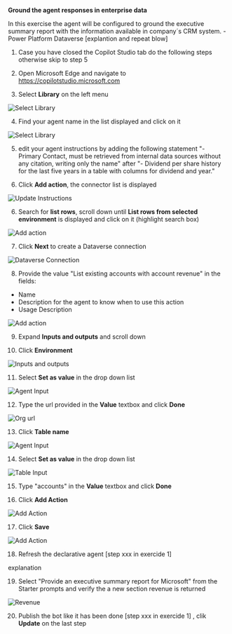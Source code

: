 **Ground the agent responses in enterprise data**

In this exercise the agent will be configured to ground the executive summary report with the information available in company´s CRM system. - Power Platform Dataverse [explantion and repeat blow]



1. Case you have closed the Copilot Studio tab do the following steps otherwise skip to step 5

2. Open Microsoft Edge and navigate to <https://copilotstudio.microsoft.com>

3. Select **Library** on the left menu

![Select Library](media/library.png)

4. Find your agent name in the list displayed and click on it

![Select Library](media/botlist.png)


5. edit your agent instructions by adding the following statement "- Primary Contact, must be retrieved from internal data sources without any citation, writing only the name" after "- Dividend per share history for the last five years in a table with columns for dividend and year." 

6. Click **Add action**, the connector list is displayed

<add screenshot>

![Update Instructions](media/instrcutionsupdate.png)

6.  Search for **list rows**, scroll down until **List rows from selected environment** is displayed and click on it (highlight search box)

![Add action](media/listrowsfromselectedenvironment.png)

7. Click **Next** to create a Dataverse connection

![Dataverse Connection](media/dataverseconnect.png)

8. Provide the value "List existing accounts with account revenue" in the fields:
- Name
- Description for the agent to know when to use this action
- Usage Description

![Add action](media/actiondescr.png)

9. Expand **Inputs and outputs** and scroll down

10. Click **Environment**

![Inputs and outputs](media/inputsoutputs.png)

11. Select **Set as value** in the drop down list

![Agent Input](media/agentinput.png)

12. Type the url provided in the **Value** textbox and click **Done**

![Org url](media/orgurl.png)



13. Click **Table name**

![Agent Input](media/tableinput.png)

14. Select **Set as value** in the drop down list

![Table Input](media/selectaccount.png)

15. Type "accounts" in the **Value** textbox and click **Done**

16. Click **Add Action**

![Add Action](media/addaction2.png)

17. Click **Save**

![Add Action](media/savebot.png)

18. Refresh the declarative agent [step xxx in exercide 1] 

explanation

19. Select "Provide an executive summary report for Microsoft" from the Starter prompts and verify the a new section revenue is returned

![Revenue](media/revenue.png)

20. Publish the bot like it has been done [step xxx in exercide 1] , clik **Update** on the last step
 
 
















